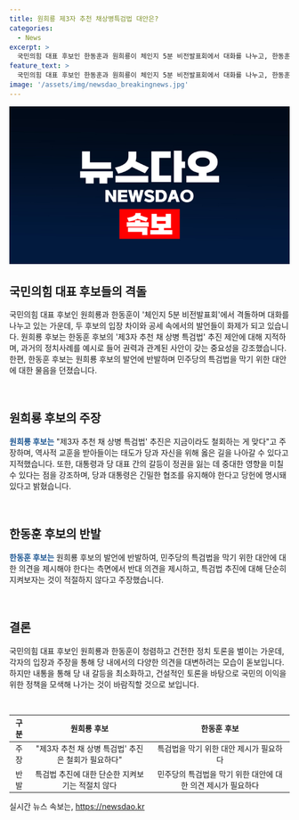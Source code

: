 ```yaml
---
title: 원희룡 제3자 추천 채상병특검법 대안은?
categories:
  - News
excerpt: >
  국민의힘 대표 후보인 한동훈과 원희룡이 체인지 5분 비전발표회에서 대화를 나누고, 한동훈이 제안한 제3자 추천 채 상병 특검법을 철회해야 한다고 주장했다. 원희룡은 이를 통해 역사의 교훈을 받아들이라며 지적하고, 한동훈은 반대로 자신의 주장을 되새기라고 당부했다. 한동훈은 자신의 제안에 반발하면 민심에 버림을 받을 수 있다고 경고하며, 후보 간의 논의 부재와 소통 부재를 지적했다. 이에 원희룡은 대표가 되는 사람이 일방적으로 주장해서는 안 된다고 비판하며, 경쟁 후보들의 배신론에 대해 네거티브 정치 공세에는 대응하지 않겠다고 밝혔다.
feature_text: >
  국민의힘 대표 후보인 한동훈과 원희룡이 체인지 5분 비전발표회에서 대화를 나누고, 한동훈이 제안한 제3자 추천 채 상병 특검법을 철회해야 한다고 주장했다. 원희룡은 이를 통해 역사의 교훈을 받아들이라며 지적하고, 한동훈은 반대로 자신의 주장을 되새기라고 당부했다. 한동훈은 자신의 제안에 반발하면 민심에 버림을 받을 수 있다고 경고하며, 후보 간의 논의 부재와 소통 부재를 지적했다. 이에 원희룡은 대표가 되는 사람이 일방적으로 주장해서는 안 된다고 비판하며, 경쟁 후보들의 배신론에 대해 네거티브 정치 공세에는 대응하지 않겠다고 밝혔다.
image: '/assets/img/newsdao_breakingnews.jpg'
---
```


<p><img src="/assets/img/newsdao_breakingnews.jpg" alt="ranknews 속보" /></p>

<h2 data-ke-size="size26">국민의힘 대표 후보들의 격돌</h2>

<p>국민의힘 대표 후보인 원희룡과 한동훈이 '체인지 5분 비전발표회'에서 격돌하며 대화를 나누고 있는 가운데, 두 후보의 입장 차이와 공세 속에서의 발언들이 화제가 되고 있습니다. 원희룡 후보는 한동훈 후보의 '제3자 추천 채 상병 특검법' 추진 제안에 대해 지적하며, 과거의 정치사례를 예시로 들어 권력과 관계된 사안이 갖는 중요성을 강조했습니다. 한편, 한동훈 후보는 원희룡 후보의 발언에 반발하며 민주당의 특검법을 막기 위한 대안에 대한 물음을 던졌습니다. </p>

<p data-ke-size="size16">&nbsp;</p>

<h2 data-ke-size="size24">원희룡 후보의 주장</h2>

<p><b><span style="color: #1a5490;">원희룡 후보는</span></b> "제3자 추천 채 상병 특검법' 추진은 지금이라도 철회하는 게 맞다"고 주장하며, 역사적 교훈을 받아들이는 태도가 당과 자신을 위해 옳은 길을 나아갈 수 있다고 지적했습니다. 또한, 대통령과 당 대표 간의 갈등이 정권을 잃는 데 중대한 영향을 미칠 수 있다는 점을 강조하며, 당과 대통령은 긴밀한 협조를 유지해야 한다고 당헌에 명시돼 있다고 밝혔습니다.</p>

<p data-ke-size="size16">&nbsp;</p>

<h2 data-ke-size="size24">한동훈 후보의 반발</h2>

<p><b><span style="color: #1a5490;">한동훈 후보는</span></b> 원희룡 후보의 발언에 반발하여, 민주당의 특검법을 막기 위한 대안에 대한 의견을 제시해야 한다는 측면에서 반대 의견을 제시하고, 특검법 추진에 대해 단순히 지켜보자는 것이 적절하지 않다고 주장했습니다.</p>

<p data-ke-size="size16">&nbsp;</p>

<h2 data-ke-size="size24">결론</h2>

<p>국민의힘 대표 후보인 원희룡과 한동훈이 청렴하고 건전한 정치 토론을 벌이는 가운데, 각자의 입장과 주장을 통해 당 내에서의 다양한 의견을 대변하려는 모습이 돋보입니다. 하지만 내통을 통해 당 내 갈등을 최소화하고, 건설적인 토론을 바탕으로 국민의 이익을 위한 정책을 모색해 나가는 것이 바람직할 것으로 보입니다. </p>

<p data-ke-size="size16">&nbsp;</p>

<table>
    <thead>
        <tr>
            <th style="text-align: center;">구분</th>
            <th style="text-align: center;">원희룡 후보</th>
            <th style="text-align: center;">한동훈 후보</th>
        </tr>
    </thead>
    <tbody>
        <tr>
            <td style="text-align: center;">주장</td>
            <td style="text-align: center;">"제3자 추천 채 상병 특검법' 추진은 철회가 필요하다"</td>
            <td style="text-align: center;">특검법을 막기 위한 대안 제시가 필요하다</td>
        </tr>
        <tr>
            <td style="text-align: center;">반발</td>
            <td style="text-align: center;">특검법 추진에 대한 단순한 지켜보기는 적절치 않다</td>
            <td style="text-align: center;">민주당의 특검법을 막기 위한 대안에 대한 의견 제시가 필요하다</td>
        </tr>
    </tbody>
</table>
실시간 뉴스 속보는, <a href="https://newsdao.kr" rel="dofollow">https://newsdao.kr</a>


